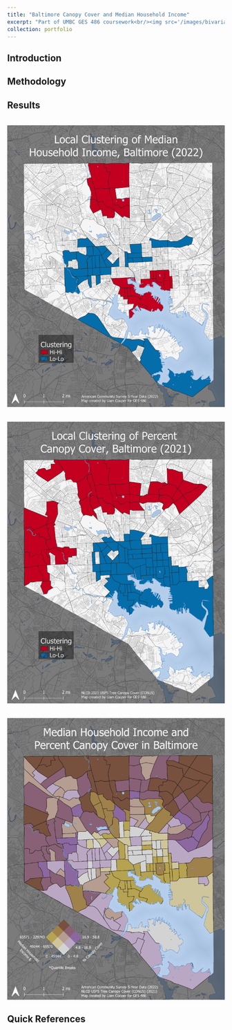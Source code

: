 ```yaml
---
title: "Baltimore Canopy Cover and Median Household Income"
excerpt: "Part of UMBC GES 486 coursework<br/><img src='/images/bivariate_choropleth_small.png'>"
collection: portfolio
---
```


## Introduction

## Methodology

## Results

<br/><img src='/images/mhhi_clusters_large.png'>

<br/><img src='/images/conus_clusters_large.png'>

<br/><img src='/images/bivariate_choropleth_large.png'>

## Quick References
